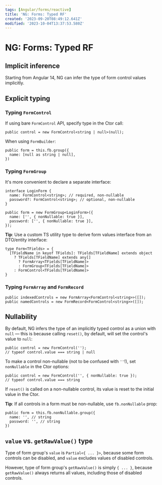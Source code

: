 ```yaml
---
tags: [Angular/forms/reactive]
title: 'NG: Forms: Typed RF'
created: '2023-09-20T08:49:12.641Z'
modified: '2023-10-04T13:37:53.580Z'
---
```


# NG: Forms: Typed RF


## Implicit inference

Starting from Angular 14, NG can infer the type of form control values implicitly.


## Explicit typing


### Typing `FormControl`

If using bare `FormControl` API, specify type in the Ctor call:
```
public control = new FormControl<string | null>(null);
```

When using `FormBuilder`:
```
public form = this.fb.group({
  name: [null as string | null],
})
```


### Typing `FormGroup`

It's more convenient to declare a separate interface:
```
interface LoginForm {
  name: FormControl<string>; // required, non-nullable
  password?: FormControl<string>; // optional, non-nullable
}

public form = new FormGroup<LoginForm>({
  name: ['', { nonNullable: true }],
  password: ['', { nonNullable: true }],
});
```

**Tip**: Use a custom TS utility type to derive form values interface from an DTO/entity interface:
```
type Form<TFields> = {
  [TFieldName in keyof TFields]: TFields[TFieldName] extends object
    ? TFields[TFieldName] extends any[]
      ? FormArray<TFields[TFieldName]>
      : FormGroup<TFields[TFieldName]>
    : FormControl<TFields[TFieldName]>
}
```


### Typing `FormArray` and `FormRecord`

```
public indexedControls = new FormArray<FormControl<string>>([]);
public namedControls = new FormRecord<FormControl<string>>([]);
```

## Nullability

By default, NG infers the type of an implicitly typed control as a union with `null` &mdash; this is because calling `reset()`, by default, will set the control's value to `null`:
```
public control = new FormControl('');
// typeof control.value === string | null
```

To make a control non-nullable (not to be confused with `''`!), set `nonNullable` in the Ctor options:
```
public control = new FormControl('', { nonNullable: true });
// typeof control.value === string
```

If `reset()` is called on a non-nullable control, its value is reset to the initial value in the Ctor.

**Tip**: If all controls in a form must be non-nullable, use `fb.nonNullable` prop:
```
public form = this.fb.nonNullable.group({
  name: '', // string
  password: '', // string
})
```


## `value` vs. `getRawValue()` type

Type of form group's `value` is `Partial<{ ... }>`, because 
some form controls can be disabled, and `value` excludes values of disabled controls.

However, type of form group's `getRawValue()` is simply `{ ... }`, because `getRawValue()` always returns all values, including those of disabled controls.

